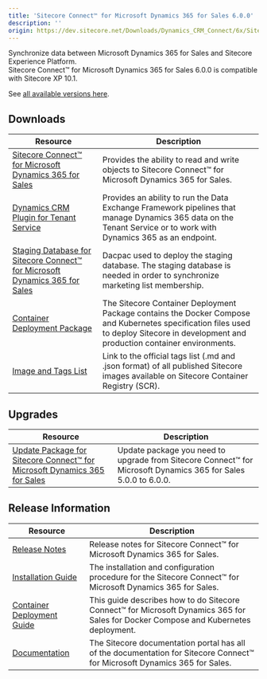 ```yaml
---
title: 'Sitecore Connect™ for Microsoft Dynamics 365 for Sales 6.0.0'
description: ''
origin: https://dev.sitecore.net/Downloads/Dynamics_CRM_Connect/6x/Sitecore_Connect_for_Microsoft_Dynamics_365_for_Sales_600
---
```


Synchronize data between Microsoft Dynamics 365 for Sales and Sitecore Experience Platform.\
Sitecore Connect™ for Microsoft Dynamics 365 for Sales 6.0.0 is compatible with Sitecore XP 10.1.

See [all available versions here](/downloads/Dynamics_CRM_Connect).

## Downloads

| Resource                                                                                                                                                                                                                                                                                                                                   | Description                                                                                                                                                                            |
| ------------------------------------------------------------------------------------------------------------------------------------------------------------------------------------------------------------------------------------------------------------------------------------------------------------------------------------------ | -------------------------------------------------------------------------------------------------------------------------------------------------------------------------------------- |
| [Sitecore Connect™ for Microsoft Dynamics 365 for Sales](https://scdp.blob.core.windows.net/downloads/Dynamics%20CRM%20Connect/6x/Sitecore%20Connect%20for%20Microsoft%20Dynamics%20365%20for%20Sales%20600/Secure/Sitecore%20Connect%20for%20Microsoft%20Dynamics%20365%20for%20Sales%206.0.0%20rev.%2001474.zip)                        | Provides the ability to read and write objects to Sitecore Connect™ for Microsoft Dynamics 365 for Sales.                                                                             |
| [Dynamics CRM Plugin for Tenant Service](https://scdp.blob.core.windows.net/downloads/Dynamics%20CRM%20Connect/6x/Sitecore%20Connect%20for%20Microsoft%20Dynamics%20365%20for%20Sales%20600/Secure/Sitecore%20Connect%20for%20Microsoft%20Dynamics%20365%20for%20Sales%20Plugin%20for%20Tenant%20Service%206.0.0%20rev.%2001474.scwdp.zip) | Provides an ability to run the Data Exchange Framework pipelines that manage Dynamics 365 data on the Tenant Service or to work with Dynamics 365 as an endpoint.                      |
| [Staging Database for Sitecore Connect™ for Microsoft Dynamics 365 for Sales](https://scdp.blob.core.windows.net/downloads/Dynamics%20CRM%20Connect/6x/Sitecore%20Connect%20for%20Microsoft%20Dynamics%20365%20for%20Sales%20600/Secure/Sitecore.DataExchange.Staging.dacpac)                                                             | Dacpac used to deploy the staging database. The staging database is needed in order to synchronize marketing list membership.                                                          |
| [Container Deployment Package](https://github.com/Sitecore/container-deployment/releases/tag/dcrm%2F6.0.0.01474.70)                                                                                                                                                                                                                        | The Sitecore Container Deployment Package contains the Docker Compose and Kubernetes specification files used to deploy Sitecore in development and production container environments. |
| [Image and Tags List](https://github.com/Sitecore/docker-images/tree/master/tags)                                                                                                                                                                                                                                                          | Link to the official tags list (.md and .json format) of all published Sitecore images available on Sitecore Container Registry (SCR).                                                 |

## Upgrades

| Resource                                                                                                                                                                                                                                                                                                                                                         | Description                                                                                                     |
| ---------------------------------------------------------------------------------------------------------------------------------------------------------------------------------------------------------------------------------------------------------------------------------------------------------------------------------------------------------------- | --------------------------------------------------------------------------------------------------------------- |
| [Update Package for Sitecore Connect™ for Microsoft Dynamics 365 for Sales](<https://scdp.blob.core.windows.net/downloads/Dynamics%20CRM%20Connect/6x/Sitecore%20Connect%20for%20Microsoft%20Dynamics%20365%20for%20Sales%20600/Secure/Sitecore%20Connect%20for%20Microsoft%20Dynamics%20365%20for%20Sales%20(update%20package)%206.0.0%20rev.%2001474.update>) | Update package you need to upgrade from Sitecore Connect™ for Microsoft Dynamics 365 for Sales 5.0.0 to 6.0.0. |

## Release Information

| Resource                                                                                                                                                                                                                                                                   | Description                                                                                                                          |
| -------------------------------------------------------------------------------------------------------------------------------------------------------------------------------------------------------------------------------------------------------------------------- | ------------------------------------------------------------------------------------------------------------------------------------ |
| [Release Notes](/downloads/Dynamics_CRM_Connect/6x/Sitecore_Connect_for_Microsoft_Dynamics_365_for_Sales_600/Release_Notes)                                                                                                                                                | Release notes for Sitecore Connect™ for Microsoft Dynamics 365 for Sales.                                                           |
| [Installation Guide](https://scdp.blob.core.windows.net/downloads/Dynamics%20CRM%20Connect/6x/Sitecore%20Connect%20for%20Microsoft%20Dynamics%20365%20for%20Sales%20600/Secure/Sitecore_Connect_for_Microsoft_Dynamics_6_0_Installation_Guide-en.pdf)                      | The installation and configuration procedure for the Sitecore Connect™ for Microsoft Dynamics 365 for Sales.                        |
| [Container Deployment Guide](https://scdp.blob.core.windows.net/downloads/Dynamics%20CRM%20Connect/6x/Sitecore%20Connect%20for%20Microsoft%20Dynamics%20365%20for%20Sales%20600/Secure/Sitecore_Connect_for_Microsoft_Dynamics_365_for_Sales_6_0_Container_Deploym-en.pdf) | This guide describes how to do Sitecore Connect™ for Microsoft Dynamics 365 for Sales for Docker Compose and Kubernetes deployment. |
| [Documentation](https://doc.sitecore.com/developers/dynamics-crm-connect/60/sitecore-connect-for-microsoft-dynamics-365-for-sales/en/sitecore-connect-for-microsoft-dynamics-365-for-sales-configuration-guide.html)                                                       | The Sitecore documentation portal has all of the documentation for Sitecore Connect™ for Microsoft Dynamics 365 for Sales.          |
